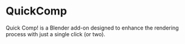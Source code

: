 # QuickComp
Quick Comp! is a Blender add-on designed to enhance the rendering process with just a single click (or two).
